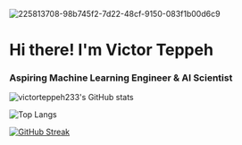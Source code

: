 
![225813708-98b745f2-7d22-48cf-9150-083f1b00d6c9](https://github.com/user-attachments/assets/2171fb28-f3a5-4c34-872f-ed9a8ee6ce0b)

# Hi there! I'm Victor Teppeh
### Aspiring Machine Learning Engineer & AI Scientist 

![victorteppeh233's GitHub stats](https://github-readme-stats.vercel.app/api?username=victorteppeh233&show_icons=true&theme=synthwave&rank_icon=github)

![Top Langs](https://github-readme-stats.vercel.app/api/top-langs/?username=victorteppeh233&hide_progress=true)


[![GitHub Streak](https://streak-stats.demolab.com/?user=victorteppeh233)](https://git.io/streak-stats)
